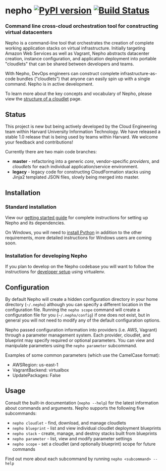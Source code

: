 # nepho [![PyPI version](https://badge.fury.io/py/nepho.png)](http://badge.fury.io/py/nepho) [![Build Status](https://travis-ci.org/huit/nepho.png?branch=master)](https://travis-ci.org/huit/nepho)
### Command line cross-cloud orchestration tool for constructing virtual datacenters

Nepho is a command-line tool that orchestrates the creation of complete working application stacks on virtual infrastructure.  Initially targeting Amazon Web Services as well as Vagrant, Nepho abstracts datacenter creation, instance configuration, and application deployment into portable "cloudlets" that can be shared between developers and teams.

With Nepho, DevOps engineers can construct complete infrastructure-as-code bundles ("cloudlets") that anyone can easily spin up with a single command.  Nepho is in active development.

To learn more about the key concepts and vocabulary of Nepho, please view the [structure of a cloudlet](https://github.com/huit/nepho/wiki/Structure-of-a-cloudlet) page.


## Status

This project is new but being actively developed by the Cloud Engineering team within Harvard University Information Technology.  We have released a stable 1.0 release that is being used by teams within Harvard.  We welcome your feedback and contributions!

Currently there are two main code branches:
* **master** - refactoring into a generic _core_, vendor-specific _providers_, and _cloudlets_ for each individual application/service environment.
* **legacy** - legacy code for constructing CloudFormation stacks using Jinja2 templated JSON files, slowly being merged into master.


## Installation
### Standard installation
View our [getting started guide](https://github.com/huit/nepho/wiki/Getting-Started) for complete instructions for setting up Nepho and its dependencies.

On Windows, you will need to [install Python](http://www.python.org/getit/windows/) in addition to the other requirements, more detailed instructions for Windows users are coming soon.

### Installation for developing Nepho
If you plan to develop on the Nepho codebase you will want to follow the instructions for [developer setup](https://github.com/huit/nepho/wiki/Development-environment-with-virtualenv) using virtualenv.


## Configuration

By default Nepho will create a hidden configuration directory in your home directory (`~/.nepho`) although you can specify a different location in the configuration file.  Running the `nepho scope` command will create a configuration file for you (`~/.nepho/config`) if one does not exist, but in general you will not need to modify any of the default configuration options.

Nepho passed configuration information into providers (i.e. AWS, Vagrant) through a parameter management system.  Each provider, cloudlet, and blueprint may specify required or optional parameters.  You can view and manipulate parameters using the `nepho parameter` subcommand.

Examples of some common parameters (which use the CamelCase format):
* AWSRegion: us-east-1
* VagrantBackend: virtualbox
* UpdatePackages: False


## Usage

Consult the built-in documentation (`nepho --help`) for the latest information about commands and arguments.  Nepho supports the following five subcommands:
* `nepho cloudlet` - find, download, and manage cloudlets
* `nepho blueprint` - list and view individual cloudlet deployment blueprints
* `nepho stack` - create, manage, and destroy stacks built from blueprints
* `nepho parameter` - list, view and modify parameter settings
* `nepho scope` - set a cloudlet (and optionally blueprint) scope for future commands

Find out more about each subcommand by running `nepho <subcommand> --help`
